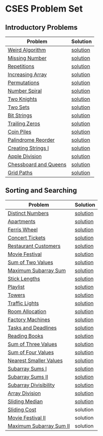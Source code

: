 # CSES Problem Set

## Introductory Problems

Problem | Solution
------------ | -------------
[Weird Algorithm](https://cses.fi/problemset/task/1068) | [solution](introductory/weird_algorithm.py)
[Missing Number](https://cses.fi/problemset/task/1083) | [solution](introductory/missing_number.py)
[Repetitions](https://cses.fi/problemset/task/1069) | [solution](introductory/repetitions.py)
[Increasing Array](https://cses.fi/problemset/task/1094) | [solution](introductory/increasing_array.py) 
[Permutations](https://cses.fi/problemset/task/1070) | [solution](introductory/permutations.py) 
[Number Spiral](https://cses.fi/problemset/task/1071) | [solution](introductory/number_spiral.py) 
[Two Knights](https://cses.fi/problemset/task/1072) | [solution](introductory/two_knights.py) 
[Two Sets](https://cses.fi/problemset/task/1092) | [solution](introductory/two_sets.py) 
[Bit Strings](https://cses.fi/problemset/task/1617) | [solution](introductory/bit_strings.py) 
[Trailing Zeros](https://cses.fi/problemset/task/1618) | [solution](introductory/trailing_zeros.py) 
[Coin Piles](https://cses.fi/problemset/task/1754) | [solution](introductory/coin_piles.py)
[Palindrome Reorder](https://cses.fi/problemset/task/1755) | [solution](introductory/palindrome_reorder.py)
[Creating Strings I](https://cses.fi/problemset/task/1622) | [solution](introductory/creating_strings_I.py) 
[Apple Division](https://cses.fi/problemset/task/1623) | [solution](introductory/apple_division.py) 
[Chessboard and Queens](https://cses.fi/problemset/task/1624) | [solution](introductory/eight_queens.py) 
[Grid Paths](https://cses.fi/problemset/task/1625) | [solution](introductory/grid_paths.py) 


## Sorting and Searching

Problem | Solution
------------ | -------------
[Distinct Numbers](https://cses.fi/problemset/task/1621) | [solution](sorting_and_searching/distinct_numbers.py)
[Apartments](https://cses.fi/problemset/task/1084) | [solution](sorting_and_searching/apartments.py)
[Ferris Wheel](https://cses.fi/problemset/task/1090) | [solution](sorting_and_searching/ferris_wheel.py)
[Concert Tickets](https://cses.fi/problemset/task/1091) | [solution](sorting_and_searching/concert_tickets.py)
[Restaurant Customers](https://cses.fi/problemset/task/1619) | [solution](sorting_and_searching/restaurant_customers.py)
[Movie Festival](https://cses.fi/problemset/task/1629) | [solution](sorting_and_searching/movie_festival.py)
[Sum of Two Values](https://cses.fi/problemset/task/1640) | [solution](sorting_and_searching/sum_of_two_values.py)
[Maximum Subarray Sum](https://cses.fi/problemset/task/1643) | [solution](sorting_and_searching/max_subarray_sum.py)
[Stick Lengths](https://cses.fi/problemset/task/1074) | [solution](sorting_and_searching/stick_lengths.py)
[Playlist](https://cses.fi/problemset/task/1141) | [solution](sorting_and_searching/playlist.py)
[Towers](https://cses.fi/problemset/task/1073) | [solution](sorting_and_searching/towers.py)
[Traffic Lights](https://cses.fi/problemset/task/1163) | [solution](sorting_and_searching/traffic_lights.py)
[Room Allocation](https://cses.fi/problemset/task/1164) | [solution](sorting_and_searching/room_allocation.py)
[Factory Machines](https://cses.fi/problemset/task/1620) | [solution](sorting_and_searching/factory_machines.py)
[Tasks and Deadlines](https://cses.fi/problemset/task/1630) | [solution](sorting_and_searching/tasks_and_deadlines.py)
[Reading Books](https://cses.fi/problemset/task/1631) | [solution](sorting_and_searching/reading_books.py)
[Sum of Three Values](https://cses.fi/problemset/task/1641) | [solution](sorting_and_searching/sum_of_three_values.py)
[Sum of Four Values](https://cses.fi/problemset/task/1642) | [solution](sorting_and_searching/sum_of_four_values.py)
[Nearest Smaller Values](https://cses.fi/problemset/task/1645) | [solution](sorting_and_searching/nearest_smaller_values.py)
[Subarray Sums I](https://cses.fi/problemset/task/1660) | [solution](sorting_and_searching/subarray_sums.py)
[Subarray Sums II](https://cses.fi/problemset/task/1661) | [solution](sorting_and_searching/subarray_sums.py)
[Subarray Divisibility](https://cses.fi/problemset/task/1662) | [solution](sorting_and_searching/subarray_divisibility.py)
[Array Division](https://cses.fi/problemset/task/1085) | [solution](sorting_and_searching/array_division.py)
[Sliding Median](https://cses.fi/problemset/task/1076) | [solution](sorting_and_searching/sliding_median.py)
[Sliding Cost](https://cses.fi/problemset/task/1077) | solution
[Movie Festival II](https://cses.fi/problemset/task/1632) | solution
[Maximum Subarray Sum II](https://cses.fi/problemset/task/1644) | solution